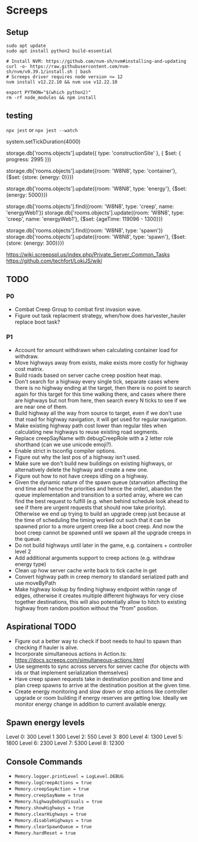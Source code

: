 # Screeps

## Setup

```shell
sudo apt update
sudo apt install python2 build-essential

# Install NVM: https://github.com/nvm-sh/nvm#installing-and-updating
curl -o- https://raw.githubusercontent.com/nvm-sh/nvm/v0.39.1/install.sh | bash
# Screeps driver requires node version <= 12
nvm install v12.22.10 && nvm use v12.22.10

export PYTHON="$(which python2)"
rm -rf node_modules && npm install
```

## testing

`npx jest` or `npx jest --watch`

system.setTickDuration(4000)

storage.db['rooms.objects'].update({ type: 'constructionSite' }, { $set: { progress: 2995 }})

storage.db['rooms.objects'].update({room: 'W8N8', type: 'container'}, {$set: {store: {energy: 0}}})

storage.db['rooms.objects'].update({room: 'W8N8', type: 'energy'}, {$set: {energy: 5000}})

storage.db['rooms.objects'].find({room: 'W8N8', type: 'creep', name: 'energyWeb1'})
storage.db['rooms.objects'].update({room: 'W8N8', type: 'creep', name: 'energyWeb1'}, {$set: {ageTime: 119096 - 1300}})

storage.db['rooms.objects'].find({room: 'W8N8', type: 'spawn'})
storage.db['rooms.objects'].update({room: 'W8N8', type: 'spawn'}, {$set: {store: {energy: 300}}})

https://wiki.screepspl.us/index.php/Private_Server_Common_Tasks
https://github.com/techfort/LokiJS/wiki

## TODO

### P0

* Combat Creep Group to combat first invasion wave.
* Figure out task replacment strategy, when/how does harvester_hauler replace boot task?

### P1

* Account for amount withdrawn when calculating container load for withdraw.
* Move highways away from exists, make exists more costly for highway cost matrix.
* Build roads based on server cache creep position heat map.
* Don't search for a highway every single tick, separate cases where there is no highway ending at the target, then there is no point to search again for this target for this time walking there, and cases where there are highways but not from here, then search every N ticks to see if we are near one of them.
* Build highway all the way from source to target, even if we don't use that road for highway navigation, it will get used for regular navigation.
* Make existing highway path cost lower than regular tiles when calculating new highways to reuse existing road segments.
* Replace creepSayName with debugCreepRole with a 2 letter role shorthand (can we use unicode emoji?).
* Enable strict in tsconfig compiler options.
* Figure out why the last pos of a highway isn't used.
* Make sure we don't build new buildings on existing highways, or alternatively delete the highway and create a new one.
* Figure out how to not have creeps idling on a highway.
* Given the dynamic nature of the spawn queue (starvation affecting the end time and hence the priorities and hence the order), abandon the queue implementation and transition to a sorted array, where we can find the best request to fulfill (e.g. when behind schedule look ahead to see if there are urgent requests that should now take priority). Otherwise we end up trying to build an upgrade creep just because at the time of scheduling the timing worked out such that it can be spawned prior to a more urgent creep like a boot creep. And now the boot creep cannot be spawned until we spawn all the upgrade creeps in the queue.
* Do not build highways until later in the game, e.g. containers + controller level 2
* Add additional arguments support to creep actions (e.g. withdraw energy type)
* Clean up how server cache write back to tick cache in get
* Convert highway path in creep memory to standard serialized path and use moveByPath
* Make highway lookup by finding highway endpoint within range of edges, otherwise it creates multiple different highways for very close together destinations, this will also potentially allow to hitch to existing highway from random position without the "from" position.

## Aspirational TODO

* Figure out a better way to check if boot needs to haul to spawn than checking if hauler is alive.
* Incorporate simultaneous actions in Action.ts: https://docs.screeps.com/simultaneous-actions.html
* Use segments to sync across servers for server cache (for objects with ids or that implement serialization themselves)
* Have creep spawn requests take in destination position and time and plan creep spawns to arrive at the destination position at the given time.
* Create energy monitoring and slow down or stop actions like controller upgrade or room building if energy reserves are getting low. Ideally we monitor energy change in addition to current available energy.

## Spawn energy levels

Level 0: 300
Level 1 300
Level 2: 550
Level 3: 800
Level 4: 1300
Level 5: 1800
Level 6: 2300
Level 7: 5300
Level 8: 12300

## Console Commands

* `Memory.logger.printLevel = LogLevel.DEBUG`
* `Memory.logCreepActions = true`
* `Memory.creepSayAction = true`
* `Memory.creepSayName = true`
* `Memory.highwayDebugVisuals = true`
* `Memory.showHighways = true`
* `Memory.clearHighways = true`
* `Memory.disableHighways = true`
* `Memory.clearSpawnQueue = true`
* `Memory.hardReset = true`

